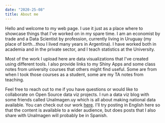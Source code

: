 ```yaml
---
date: "2020-25-08"
title: About me
---
```


Hello and welcome to my web page. I use it just as a place where to showcase things that I've worked on in my spare time. I am an economist by trade and a Data Scientist by profession, currently living in Uruguay (my place of birth...thou I lived many years in Argentina). I have worked both in academia and in the private sector, and I teach statistics at the University.

Most of the work I upload here are data visualizations that I've created using different tools. I also provide links to my Shiny Apps and some class notes from university courses that others might find useful. Some are from when I took those courses as a student, some are my TA notes from teaching.

Feel free to reach out to me if you have questions or would like to collaborate on Open Source data viz projects. I run a data viz blog with some friends called UnaImagen.uy which is all about making national data available. You can check out our work [here](https://www.unaimagen.uy/). I'll try posting in English here so that the content is available to a wider audience, but does posts that I also share with UnaImagen will probably be in Spanish.
